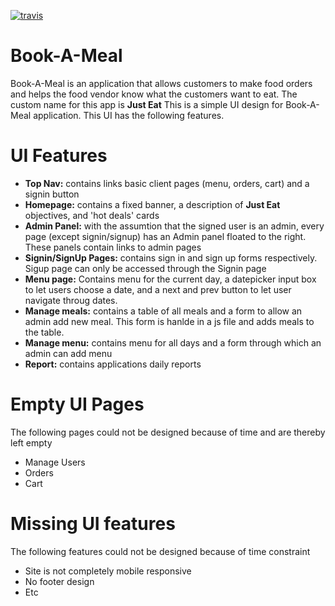 <a href="https://travis-ci.org/Onnassiz/Book-A-Meal"><img src="https://travis-ci.org/Onnassiz/Book-A-Meal.svg?branch=setup-api" alt="travis"></a>

# Book-A-Meal
Book-A-Meal is an application that allows customers to make food orders and helps the food vendor know what the customers want to eat. The custom name for this app is <b>Just Eat</b>
This is a simple UI design for Book-A-Meal application. This UI has the following features.
<h1>UI Features</h1>
<ul>
  <li><b>Top Nav:</b> contains links basic client pages (menu, orders, cart) and a signin button</li>
  <li><b>Homepage:</b> contains a fixed banner, a description of <b>Just Eat</b> objectives, and 'hot deals' cards</li>
  <li><b>Admin Panel:</b> with the assumtion that the signed user is an admin, every page (except signin/signup) has an Admin panel floated to the right. These panels contain links to admin pages</li>
  <li><b>Signin/SignUp Pages:</b> contains sign in and sign up forms respectively. Sigup page can only be accessed through the Signin page</li>
  <li><b>Menu page:</b> Contains menu for the current day, a datepicker input box to let users choose a date, and a next and prev button to let user navigate throug dates.</li>
  <li><b>Manage meals:</b> contains a table of all meals and a form to allow an admin add new meal. This form is hanlde in a js file and adds meals to the table.</li>
  <li><b>Manage menu:</b> contains menu for all days and a form through which an admin can add menu</li>
  <li><b>Report:</b> contains applications daily reports</li>
</ul>

<h1>Empty UI Pages</h1>
The following pages could not be designed because of time and are thereby left empty
<ul>
  <li>Manage Users</li>
  <li>Orders</li>
  <li>Cart</li>
</ul>

<h1>Missing UI features</h1>
The following features could not be designed because of time constraint
<ul>
  <li>Site is not completely mobile responsive</li>
  <li>No footer design</li>
  <li>Etc</li>
</ul>
